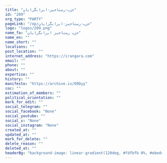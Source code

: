 ```yaml
---
title: "حزب-رستاخیز-ایرانگرایان"
id: "209"
org_type: "PARTY"
pageLink: "/op/حزب-رستاخیز-ایرانگرایان"
logo: "logos/209.png"
name_fa: "حزب رستاخیز ایرانگرایان"
name_en: ""
name_short: ""
locations: ""
post_location: ""
internet_address: "https://irangara.com"
email: ""
phone: ""
about: ""
expertise: ""
history: ""
manifesto: "https://archive.is/O9Dyy"
coc: ""
estimation_of_members: ""
political_orientation: ""
mark_for_edit: ""
social_telegram: ""
social_facebook: "None"
social_youtube: ""
social_x: "None"
social_instagram: "None"
created_at: ""
updated_at: ""
mark_for_delete: ""
delete_reason: ""
deleted_at: ""
headerBg: "background-image: linear-gradient(120deg, #fdfbfb 0%, #ebedee 100%);"
---
```

